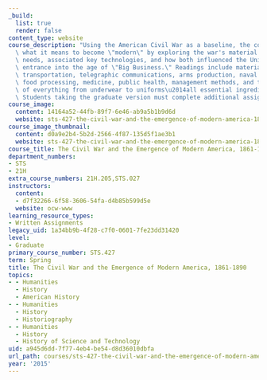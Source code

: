 ```yaml
---
_build:
  list: true
  render: false
content_type: website
course_description: "Using the American Civil War as a baseline, the course considers\
  \ what it means to become \"modern\" by exploring the war's material and manpower\
  \ needs, associated key technologies, and how both influenced the United States'\
  \ entrance into the age of \"Big Business.\" Readings include material on steam\
  \ transportation, telegraphic communications, arms production, naval innovation,\
  \ food processing, medicine, public health, management methods, and the mass production\
  \ of everything from underwear to uniforms\u2014all essential ingredients of modernity.\
  \ Students taking the graduate version must complete additional assignments.\n"
course_image:
  content: 14164a52-44fb-89f7-6e46-ab9a5b1b9d6d
  website: sts-427-the-civil-war-and-the-emergence-of-modern-america-1861-1890-spring-2015
course_image_thumbnail:
  content: d0a9e2b4-5b2d-2566-4f87-135d5f1ae3b1
  website: sts-427-the-civil-war-and-the-emergence-of-modern-america-1861-1890-spring-2015
course_title: The Civil War and the Emergence of Modern America, 1861-1890
department_numbers:
- STS
- 21H
extra_course_numbers: 21H.205,STS.027
instructors:
  content:
  - d7f32266-6f58-3606-54fa-d4b85b599d5e
  website: ocw-www
learning_resource_types:
- Written Assignments
legacy_uid: 1a34bb9b-4f28-c7f0-0601-7fe23dd31420
level:
- Graduate
primary_course_number: STS.427
term: Spring
title: The Civil War and the Emergence of Modern America, 1861-1890
topics:
- - Humanities
  - History
  - American History
- - Humanities
  - History
  - Historiography
- - Humanities
  - History
  - History of Science and Technology
uid: a945d6dd-7f77-4eb4-be54-d8d36010dbfa
url_path: courses/sts-427-the-civil-war-and-the-emergence-of-modern-america-1861-1890-spring-2015
year: '2015'
---
```

